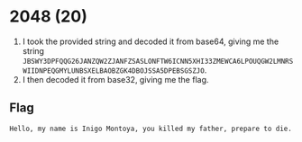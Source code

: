 # 2048 (20)
1. I took the provided string and decoded it from base64, giving me the string ```JBSWY3DPFQQG26JANZQW2ZJANFZSASLONFTW6ICNN5XHI33ZMEWCA6LPOUQGW2LMNRSWIIDNPEQGMYLUNBSXELBAOBZGK4DBOJSSA5DPEBSGSZJO```.
2. I then decoded it from base32, giving me the flag.

## Flag
```
Hello, my name is Inigo Montoya, you killed my father, prepare to die.
```